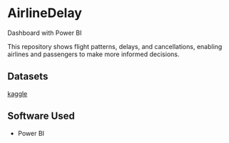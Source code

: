 # AirlineDelay
Dashboard with Power BI

This repository shows flight patterns, delays, and cancellations, enabling airlines and passengers to make more informed decisions. 

Datasets
--------
[kaggle](https://www.kaggle.com/datasets/yuanyuwendymu/airline-delay-and-cancellation-data-2009-2018)

Software Used
-------------
-	Power BI



